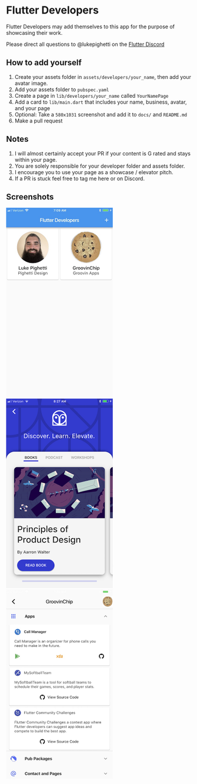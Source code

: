 # Flutter Developers

Flutter Developers may add themselves to this app for the purpose of showcasing their work.

Please direct all questions to @lukepighetti on the [Flutter Discord](https://discord.gg/bdseQm2)

## How to add yourself

1. Create your assets folder in `assets/developers/your_name`, then add your avatar image.
2. Add your assets folder to `pubspec.yaml`
3. Create a page in `lib/developers/your_name` called `YourNamePage`
4. Add a card to `lib/main.dart` that includes your name, business, avatar, and your page
5. Optional: Take a `580x1031` screenshot and add it to `docs/` and `README.md`
6. Make a pull request

## Notes

1. I will almost certainly accept your PR if your content is G rated and stays within your page.
2. You are solely responsible for your developer folder and assets folder.
3. I encourage you to use your page as a showcase / elevator pitch.
4. If a PR is stuck feel free to tag me here or on Discord.

## Screenshots

<div align="left">
    <img src="/docs/homepage.jpg" width="290px"</img> 
    <img src="/docs/luke_pighetti.jpg" width="290px"</img>
    <img src="/docs/devpage2.jpg" width="290px"</img> 
</div>
